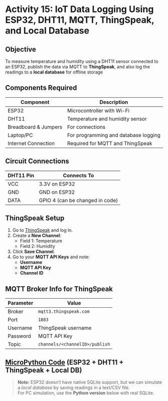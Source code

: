 # Activity 15: IoT Data Logging Using ESP32, DHT11, MQTT, ThingSpeak, and Local Database

## Objective
To measure temperature and humidity using a DHT11 sensor connected to an ESP32, publish the data via MQTT to **ThingSpeak**, and also log the readings to a **local database** for offline storage

## Components Required
| Component | Description |
|------------|-------------|
| ESP32 | Microcontroller with Wi-Fi |
| DHT11 | Temperature and humidity sensor |
| Breadboard & Jumpers | For connections |
| Laptop/PC | For programming and database logging |
| Internet Connection | Required for MQTT and ThingSpeak |

## Circuit Connections
| DHT11 Pin | Connects To |
|------------|-------------|
| VCC | 3.3V on ESP32 |
| GND | GND on ESP32 |
| DATA | GPIO 4 (can be changed in code) |

## ThingSpeak Setup
1. Go to [ThingSpeak](https://thingspeak.com/) and log in.  
2. Create a **New Channel**:
   - Field 1: Temperature  
   - Field 2: Humidity  
3. Click **Save Channel**.
4. Go to your **MQTT API Keys** and note:
   - **Username**
   - **MQTT API Key**
   - **Channel ID**

## MQTT Broker Info for ThingSpeak
| Parameter | Value |
|------------|--------|
| Broker | `mqtt3.thingspeak.com` |
| Port | `1883` |
| Username | ThingSpeak username |
| Password | MQTT API Key |
| Topic | `channels/<channelID>/publish` |

## [MicroPython Code](https://raw.githubusercontent.com/rgbaldov/iot/refs/heads/main/activity13.py) (ESP32 + DHT11 + ThingSpeak + Local DB)
> **Note:** ESP32 doesn’t have native SQLite support, but we can simulate a *local database* by saving readings in a text/CSV file.  
> For PC simulation, use the **Python version** below with real SQLite.
